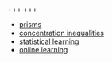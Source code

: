 +++
+++
- [prisms](/files/prisms.pdf)
- [concentration inequalities](./files/concentration-inequalities.pdf)
- [statistical learning](./files/statistical-learning.pdf)
- [online learning](/files/online-learning.pdf)
